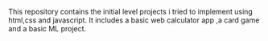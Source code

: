 This repository contains the initial level projects i tried to implement using html,css and javascript. It includes a basic web calculator app ,a card game and a basic ML project.
